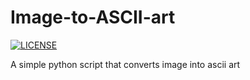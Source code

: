 # Image-to-ASCII-art

[![LICENSE](https://img.shields.io/badge/license-MIT-lightgrey.svg)](https://github.com/viduxsh/Image-to-ASCII-art/LICENSE)

 A simple python script that converts image into ascii art
